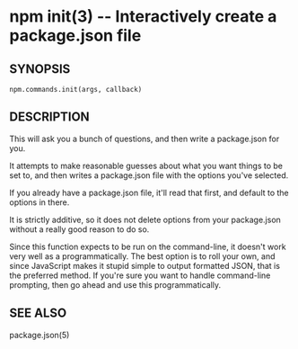 npm init(3) -- Interactively create a package.json file
=======================================================










































































<extoc></extoc>

## SYNOPSIS

    npm.commands.init(args, callback)

## DESCRIPTION

This will ask you a bunch of questions, and then write a package.json for you.

It attempts to make reasonable guesses about what you want things to be set to,
and then writes a package.json file with the options you've selected.

If you already have a package.json file, it'll read that first, and default to
the options in there.

It is strictly additive, so it does not delete options from your package.json
without a really good reason to do so.

Since this function expects to be run on the command-line, it doesn't work very
well as a programmatically. The best option is to roll your own, and since
JavaScript makes it stupid simple to output formatted JSON, that is the
preferred method. If you're sure you want to handle command-line prompting,
then go ahead and use this programmatically.

## SEE ALSO

package.json(5)
